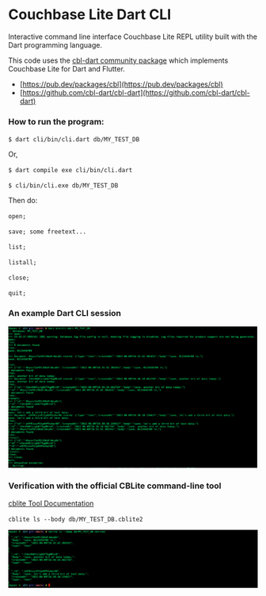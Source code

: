 # Couchbase Lite Dart CLI

Interactive command line interface Couchbase Lite REPL utility built with the Dart programming language.

This code uses the [cbl-dart community package](https://pub.dev/packages/cbl) which implements Couchbase Lite for Dart and Flutter. 

* [https://pub.dev/packages/cbl](https://pub.dev/packages/cbl)
* [https://github.com/cbl-dart/cbl-dart](https://github.com/cbl-dart/cbl-dart)




### How to run the program:

`
$ dart cli/bin/cli.dart db/MY_TEST_DB
`

Or,

`
$ dart compile exe cli/bin/cli.dart
`

`
$ cli/bin/cli.exe db/MY_TEST_DB
`

Then do:

`
open;
`

`
save; some freetext...
`

`
list;
`

`
listall;
`

`
close;
`

`
quit;
`


### An example Dart CLI session

![An example Dart CLI session](./screenshots/dart-cli-session-screenshot.png?raw=true)


### Verification with the official CBLite command-line tool

[cblite Tool Documentation](https://github.com/couchbaselabs/couchbase-mobile-tools/blob/master/Documentation.md)

`
cblite ls --body db/MY_TEST_DB.cblite2
`

![Verification with the official CBLite command-line tool](./screenshots/cblite-session-screenshot.png?raw=true)

